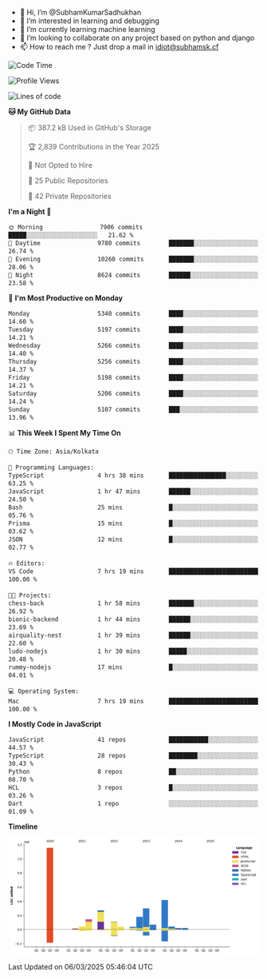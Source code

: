- 👋 Hi, I’m @SubhamKumarSadhukhan
- 👀 I’m interested in learning and debugging
- 🌱 I’m currently learning machine learning
- 💞️ I’m looking to collaborate on any project based on python and django
- 📫 How to reach me ?
      Just drop a mail in idiot@subhamsk.cf

<!---
SubhamKumarSadhukhan/SubhamKumarSadhukhan is a ✨ special ✨ repository because its `README.md` (this file) appears on your GitHub profile.
You can click the Preview link to take a look at your changes.
--->


<!--START_SECTION:waka-->
![Code Time](http://img.shields.io/badge/Code%20Time-2%2C774%20hrs%2023%20mins-blue)

![Profile Views](http://img.shields.io/badge/Profile%20Views-2-blue)

![Lines of code](https://img.shields.io/badge/From%20Hello%20World%20I%27ve%20Written-2.8%20million%20lines%20of%20code-blue)

**🐱 My GitHub Data** 

> 📦 387.2 kB Used in GitHub's Storage 
 > 
> 🏆 2,839 Contributions in the Year 2025
 > 
> 🚫 Not Opted to Hire
 > 
> 📜 25 Public Repositories 
 > 
> 🔑 42 Private Repositories 
 > 
**I'm a Night 🦉** 

```text
🌞 Morning                7906 commits        █████░░░░░░░░░░░░░░░░░░░░   21.62 % 
🌆 Daytime                9780 commits        ███████░░░░░░░░░░░░░░░░░░   26.74 % 
🌃 Evening                10260 commits       ███████░░░░░░░░░░░░░░░░░░   28.06 % 
🌙 Night                  8624 commits        ██████░░░░░░░░░░░░░░░░░░░   23.58 % 
```
📅 **I'm Most Productive on Monday** 

```text
Monday                   5340 commits        ████░░░░░░░░░░░░░░░░░░░░░   14.60 % 
Tuesday                  5197 commits        ████░░░░░░░░░░░░░░░░░░░░░   14.21 % 
Wednesday                5266 commits        ████░░░░░░░░░░░░░░░░░░░░░   14.40 % 
Thursday                 5256 commits        ████░░░░░░░░░░░░░░░░░░░░░   14.37 % 
Friday                   5198 commits        ████░░░░░░░░░░░░░░░░░░░░░   14.21 % 
Saturday                 5206 commits        ████░░░░░░░░░░░░░░░░░░░░░   14.24 % 
Sunday                   5107 commits        ███░░░░░░░░░░░░░░░░░░░░░░   13.96 % 
```


📊 **This Week I Spent My Time On** 

```text
🕑︎ Time Zone: Asia/Kolkata

💬 Programming Languages: 
TypeScript               4 hrs 38 mins       ████████████████░░░░░░░░░   63.25 % 
JavaScript               1 hr 47 mins        ██████░░░░░░░░░░░░░░░░░░░   24.50 % 
Bash                     25 mins             █░░░░░░░░░░░░░░░░░░░░░░░░   05.76 % 
Prisma                   15 mins             █░░░░░░░░░░░░░░░░░░░░░░░░   03.62 % 
JSON                     12 mins             █░░░░░░░░░░░░░░░░░░░░░░░░   02.77 % 

🔥 Editors: 
VS Code                  7 hrs 19 mins       █████████████████████████   100.00 % 

🐱‍💻 Projects: 
chess-back               1 hr 58 mins        ███████░░░░░░░░░░░░░░░░░░   26.92 % 
bionic-backend           1 hr 44 mins        ██████░░░░░░░░░░░░░░░░░░░   23.69 % 
airquality-nest          1 hr 39 mins        ██████░░░░░░░░░░░░░░░░░░░   22.60 % 
ludo-nodejs              1 hr 30 mins        █████░░░░░░░░░░░░░░░░░░░░   20.48 % 
rummy-nodejs             17 mins             █░░░░░░░░░░░░░░░░░░░░░░░░   04.01 % 

💻 Operating System: 
Mac                      7 hrs 19 mins       █████████████████████████   100.00 % 
```

**I Mostly Code in JavaScript** 

```text
JavaScript               41 repos            ███████████░░░░░░░░░░░░░░   44.57 % 
TypeScript               28 repos            ████████░░░░░░░░░░░░░░░░░   30.43 % 
Python                   8 repos             ██░░░░░░░░░░░░░░░░░░░░░░░   08.70 % 
HCL                      3 repos             █░░░░░░░░░░░░░░░░░░░░░░░░   03.26 % 
Dart                     1 repo              ░░░░░░░░░░░░░░░░░░░░░░░░░   01.09 % 
```



**Timeline**

![Lines of Code chart](https://raw.githubusercontent.com/SubhamKumarSadhukhan/SubhamKumarSadhukhan/main/assets/bar_graph.png)


 Last Updated on 06/03/2025 05:46:04 UTC
<!--END_SECTION:waka-->
